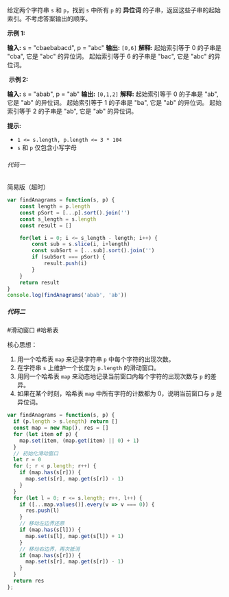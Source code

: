 
给定两个字符串 `s` 和 `p`，找到 `s` 中所有 `p` 的 **异位词** 的子串，返回这些子串的起始索引。不考虑答案输出的顺序。

**示例 1:**

**输入:** s = "cbaebabacd", p = "abc"
**输出:** `[0,6]`
**解释:**
起始索引等于 0 的子串是 "cba", 它是 "abc" 的异位词。
起始索引等于 6 的子串是 "bac", 它是 "abc" 的异位词。

 **示例 2:**

**输入:** s = "abab", p = "ab"
**输出:**  `[0,1,2]`
**解释:**
起始索引等于 0 的子串是 "ab", 它是 "ab" 的异位词。
起始索引等于 1 的子串是 "ba", 它是 "ab" 的异位词。
起始索引等于 2 的子串是 "ab", 它是 "ab" 的异位词。

**提示:**

- `1 <= s.length, p.length <= 3 * 104`
- `s` 和 `p` 仅包含小写字母

###### 代码一
简易版（超时）
```javascript
var findAnagrams = function(s, p) {
    const length = p.length
    const pSort = [...p].sort().join('')
    const s_length = s.length
    const result = []

    for(let i = 0; i <= s_length - length; i++) {
        const sub = s.slice(i, i+length)
        const subSort = [...sub].sort().join('')
        if (subSort === pSort) {
            result.push(i)
        }
    }
    return result
}
console.log(findAnagrams('abab', 'ab'))
```

##### 代码二
#滑动窗口 #哈希表

核心思想：
1. 用一个哈希表 `map` 来记录字符串 `p` 中每个字符的出现次数。
2. 在字符串 `s` 上维护一个长度为 `p.length` 的滑动窗口。
3. 用同一个哈希表 `map` 来动态地记录当前窗口内每个字符的出现次数与 `p` 的差异。
4. 如果在某个时刻，哈希表 `map` 中所有字符的计数都为 0，说明当前窗口与 `p` 是异位词。

```javascript
var findAnagrams = function(s, p) {
  if (p.length > s.length) return []
  const map = new Map(), res = []
  for (let item of p) {
    map.set(item, (map.get(item) || 0) + 1)
  }
  // 初始化滑动窗口
  let r = 0
  for (; r < p.length; r++) {
    if (map.has(s[r])) {
      map.set(s[r], map.get(s[r]) - 1)
    }
  }
  for (let l = 0; r <= s.length; r++, l++) {
    if ([...map.values()].every(v => v === 0)) {
      res.push(l)
    }
    // 移动左边界还原
    if (map.has(s[l])) {
      map.set(s[l], map.get(s[l]) + 1)
    }
    // 移动右边界，再次抵消
    if (map.has(s[r])) {
      map.set(s[r], map.get(s[r]) - 1)
    }
  }
  return res
};
```

